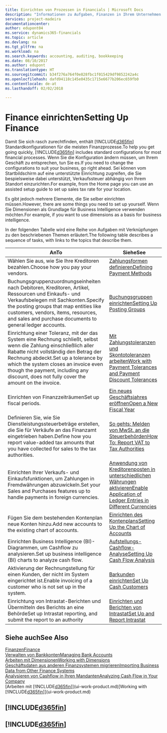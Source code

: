 ```yaml
---
title: Einrichten von Prozessen in Financials | Microsoft Docs
description: "Informationen zu Aufgaben, Finanzen in Ihrem Unternehmen einzurichten, um Ihrer Buchhaltung, oder Buchhaltungsanforderungen Prüfungen zu entsprechen."
services: project-madeira
documentationcenter: 
author: edupont04
ms.service: dynamics365-financials
ms.topic: article
ms.devlang: na
ms.tgt_pltfrm: na
ms.workload: na
ms.search.keywords: accounting, auditing, bookkeeping
ms.date: 08/10/2017
ms.author: edupont
ms.translationtype: HT
ms.sourcegitcommit: b34f276a764f0e828fbc1f015429df9852242a4c
ms.openlocfilehash: dafd94118c145e0435c1715e6677b206ec659fb0
ms.contentlocale: de-at
ms.lasthandoff: 02/02/2018

---
```

# <a name="setting-up-finance"></a><span data-ttu-id="53c5b-103">Finance einrichten</span><span class="sxs-lookup"><span data-stu-id="53c5b-103">Setting Up Finance</span></span>
<span data-ttu-id="53c5b-104">Damit Sie sich rasch zurechtfinden, enthält [!INCLUDE[d365fin](includes/d365fin_md.md)]  Standardkonfigurationen für die meisten Finanzprozesse.</span><span class="sxs-lookup"><span data-stu-id="53c5b-104">To help you get going quickly, [!INCLUDE[d365fin](includes/d365fin_md.md)] includes standard configurations for most financial processes.</span></span> <span data-ttu-id="53c5b-105">Wenn Sie die Konfiguration ändern müssen, um Ihrem Geschäft zu entsprechen, tun Sie es.</span><span class="sxs-lookup"><span data-stu-id="53c5b-105">If you need to change the configurations to suit your business, go right ahead.</span></span> <span data-ttu-id="53c5b-106">Sei können vom Startbildschirm auf eine unterstützte Einrichtung zugreifen, die Sie bespielsweise dabei unterstützt, Verkaufssteuer abhängig von Ihrem Standort einzurichten.</span><span class="sxs-lookup"><span data-stu-id="53c5b-106">For example, from the Home page you can use an assisted setup guide to set up sales tax rate for your location.</span></span>  

<span data-ttu-id="53c5b-107">Es gibt jedoch mehrere Elemente, die Sie selber einrichten müssen.</span><span class="sxs-lookup"><span data-stu-id="53c5b-107">However, there are some things you need to set up yourself.</span></span> <span data-ttu-id="53c5b-108">Wenn Sie Dimensionen als Grundlage für Business Intelligence verwenden möchten.</span><span class="sxs-lookup"><span data-stu-id="53c5b-108">For example, if you want to use dimensions as a basis for business intelligence.</span></span>  

<span data-ttu-id="53c5b-109">In der folgenden Tabelle wird eine Reihe von Aufgaben mit Verknüpfungen zu den beschriebenen Themen erläutert.</span><span class="sxs-lookup"><span data-stu-id="53c5b-109">The following table describes a sequence of tasks, with links to the topics that describe them.</span></span>

| <span data-ttu-id="53c5b-110">An</span><span class="sxs-lookup"><span data-stu-id="53c5b-110">To</span></span> | <span data-ttu-id="53c5b-111">Siehe</span><span class="sxs-lookup"><span data-stu-id="53c5b-111">See</span></span> |
| --- | --- |
| <span data-ttu-id="53c5b-112">Wählen Sie aus, wie Sie Ihre Kreditoren bezahlen.</span><span class="sxs-lookup"><span data-stu-id="53c5b-112">Choose how you pay your vendors.</span></span> |[<span data-ttu-id="53c5b-113">Zahlungsformen definieren</span><span class="sxs-lookup"><span data-stu-id="53c5b-113">Defining Payment Methods</span></span>](finance-payment-methods.md) |
| <span data-ttu-id="53c5b-114">Buchungsgruppenzuordnungseinheiten nach Debitoren, Kreditoren, Artikel, Ressourcen und Einkaufs- und Verkaufsbelegen mit Sachkonten.</span><span class="sxs-lookup"><span data-stu-id="53c5b-114">Specify the posting groups that map entities like customers, vendors, items, resources, and sales and purchase documents to general ledger accounts.</span></span> |[<span data-ttu-id="53c5b-115">Buchungsgruppen einrichten</span><span class="sxs-lookup"><span data-stu-id="53c5b-115">Setting Up Posting Groups</span></span>](finance-posting-groups.md)|
|<span data-ttu-id="53c5b-116">Einrichtung einer Toleranz, mit der das System eine Rechnung schließt, selbst wenn die Zahlung einschließlich aller Rabatte nicht vollständig den Betrag der Rechnung abdeckt.</span><span class="sxs-lookup"><span data-stu-id="53c5b-116">Set up a tolerance by which the system closes an invoice even though the payment, including any discount, does not fully cover the amount on the invoice.</span></span>|[<span data-ttu-id="53c5b-117">Mit Zahlungstoleranzen und Skontotoleranzen arbeiten</span><span class="sxs-lookup"><span data-stu-id="53c5b-117">Work with Payment Tolerances and Payment Discount Tolerances</span></span>](finance-payment-tolerance-and-payment-discount-tolerance.md)|
| <span data-ttu-id="53c5b-118">Einrichten von Finanzzeiträumen</span><span class="sxs-lookup"><span data-stu-id="53c5b-118">Set up fiscal periods.</span></span> |[<span data-ttu-id="53c5b-119">Ein neues Geschäftsjahres eröffnen</span><span class="sxs-lookup"><span data-stu-id="53c5b-119">Open a New Fiscal Year</span></span>](finance-how-open-new-fiscal-year.md) |
| <span data-ttu-id="53c5b-120">Definieren Sie, wie Sie Dienstleistungssteuerbeträge erstellen, die Sie für Verkäufe an das Finanzamt eingetrieben haben.</span><span class="sxs-lookup"><span data-stu-id="53c5b-120">Define how you report value-added tax amounts that you have collected for sales to the tax authorities.</span></span> |[<span data-ttu-id="53c5b-121">So gehts: Melden von MwSt. an die Steuerbehörden</span><span class="sxs-lookup"><span data-stu-id="53c5b-121">How To: Report VAT to Tax Authorities</span></span>](finance-how-report-vat.md)|
| <span data-ttu-id="53c5b-122">Einrichten Ihrer Verkaufs- und Einkaufsfunktionen, um Zahlungen in Fremdwährungen abzuwickeln.</span><span class="sxs-lookup"><span data-stu-id="53c5b-122">Set your Sales and Purchases features up to handle payments in foreign currencies.</span></span>|[<span data-ttu-id="53c5b-123">Anwendung von Kreditorenposten in unterschiedlichen Währungen aktivieren</span><span class="sxs-lookup"><span data-stu-id="53c5b-123">Enable Application of Ledger Entries in Different Currencies</span></span>](finance-how-enable-application-ledger-entries-different-currencies.md)
| <span data-ttu-id="53c5b-124">Fügen Sie dem bestehenden Kontenplan neue Konten hinzu.</span><span class="sxs-lookup"><span data-stu-id="53c5b-124">Add new accounts to the existing chart of accounts.</span></span> |[<span data-ttu-id="53c5b-125">Einrichten des Kontenplans</span><span class="sxs-lookup"><span data-stu-id="53c5b-125">Setting Up the Chart of Accounts</span></span>](finance-setup-chart-accounts.md) |
| <span data-ttu-id="53c5b-126">Einrichten Business Intelligence (BI)- Diagrammen, um Cashflow zu analysieren.</span><span class="sxs-lookup"><span data-stu-id="53c5b-126">Set up business intelligence (BI) charts to analyze cash flow.</span></span> |[<span data-ttu-id="53c5b-127">Aufstellungs-Cashflow-Analyse</span><span class="sxs-lookup"><span data-stu-id="53c5b-127">Setting Up Cash Flow Analysis</span></span>](finance-setup-cash-flow-analyses.md) |
|<span data-ttu-id="53c5b-128">Aktivierung der Rechnungstellung für einen Kunden, der nicht im System eingerichtet ist.</span><span class="sxs-lookup"><span data-stu-id="53c5b-128">Enable invoicing of a customer who is not set up in the system.</span></span>|[<span data-ttu-id="53c5b-129">Barkunden einrichten</span><span class="sxs-lookup"><span data-stu-id="53c5b-129">Set Up Cash Customers</span></span>](finance-how-to-set-up-cash-customers.md)|
| <span data-ttu-id="53c5b-130">Einrichtung von Intrastat-Berichten und Übermitteln des Berichts an eine Behörde</span><span class="sxs-lookup"><span data-stu-id="53c5b-130">Set up Intrastat reporting, and submit the report to an authority</span></span> | [<span data-ttu-id="53c5b-131">Einrichten und Berichten von Intrastat</span><span class="sxs-lookup"><span data-stu-id="53c5b-131">Set Up and Report Intrastat</span></span>](finance-how-setup-report-intrastat.md)|

## <a name="see-also"></a><span data-ttu-id="53c5b-132">Siehe auch</span><span class="sxs-lookup"><span data-stu-id="53c5b-132">See Also</span></span>
[<span data-ttu-id="53c5b-133">Finanzen</span><span class="sxs-lookup"><span data-stu-id="53c5b-133">Finance</span></span>](finance.md)  
[<span data-ttu-id="53c5b-134">Verwalten von Bankkonten</span><span class="sxs-lookup"><span data-stu-id="53c5b-134">Managing Bank Accounts</span></span>](bank-manage-bank-accounts.md)  
[<span data-ttu-id="53c5b-135">Arbeiten mit Dimensionen</span><span class="sxs-lookup"><span data-stu-id="53c5b-135">Working with Dimensions</span></span>](finance-dimensions.md)  
[<span data-ttu-id="53c5b-136">Geschäftsdaten aus anderen Finanzsystemen migrieren</span><span class="sxs-lookup"><span data-stu-id="53c5b-136">Importing Business Data from Other Finance Systems</span></span>](upload-data.md)  
[<span data-ttu-id="53c5b-137">Analysieren von Cashflow in Ihren Mandanten</span><span class="sxs-lookup"><span data-stu-id="53c5b-137">Analyzing Cash Flow in Your Company</span></span>](finance-analyze-cash-flow.md)  
<span data-ttu-id="53c5b-138">[Arbeiten mit [!INCLUDE[d365fin](includes/d365fin_md.md)]](ui-work-product.md)</span><span class="sxs-lookup"><span data-stu-id="53c5b-138">[Working with [!INCLUDE[d365fin](includes/d365fin_md.md)]](ui-work-product.md)</span></span>  

## [!INCLUDE[d365fin](includes/free_trial_md.md)]  
## [!INCLUDE[d365fin](includes/training_link_md.md)]

